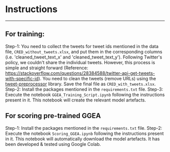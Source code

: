 # Instructions
-----

## For training:
Step-1: You need to collect the tweets for tweet ids mentioned in the data file, `CRED_without_tweets.xlsx`, and put them in the corresponding columns (i.e.  'cleaned_tweet_text_x' and 'cleaned_tweet_text_y'). Following Twitter's policy, we couldn't share the individual tweets. However, this process is simple and straight forward (Reference: https://stackoverflow.com/questions/28384588/twitter-api-get-tweets-with-specific-id). You need to clean the tweets (remove URLs) using the [tweet-preprocessor](https://pypi.org/project/tweet-preprocessor/) library. Save the final file as `CRED_with_tweets.xlsx`.
Step-2: Install the packages mentioned in the `requirements.txt` file.
Step-3: Execute the notebook `GGEA_Training_Script.ipynb` following the instructions present in it. This notebook will create the relevant model artefacts.

## For scoring pre-trained GGEA
Step-1: Install the packages mentioned in the `requirements.txt` file.
Step-2: Execute the notebook `Scoring_GGEA.ipynb` following the instructions present in it. This notebook will automatically download the model artefacts. It has been developed & tested using Google Colab.
